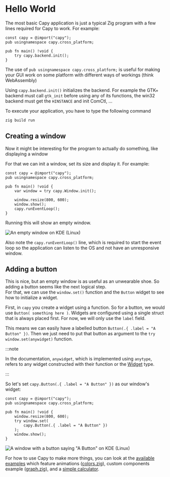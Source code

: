 # Hello World

The most basic Capy application is just a typical Zig program with a few lines required for Capy to work. For example:
```zig title="src/main.zig" showLineNumbers
const capy = @import("capy");
pub usingnamespace capy.cross_platform;

pub fn main() !void {
    try capy.backend.init();
}
```
The use of `pub usingnamespace capy.cross_platform;` is useful for making your GUI work on some platform with
different ways of workings (think WebAssembly)

Using `capy.backend.init()` initializes the backend. For example the GTK+ backend must call `gtk_init` before using any of its functions, the win32 backend must get the `HINSTANCE` and init ComCtl, ...

To execute your application, you have to type the following command
```sh
zig build run
```

## Creating a window

Now it might be interesting for the program to actually do something, like displaying a window

For that we can init a window, set its size and display it. For example:
```zig title="src/main.zig"
const capy = @import("capy");
pub usingnamespace capy.cross_platform;

pub fn main() !void {
	var window = try capy.Window.init();

	window.resize(800, 600);
	window.show();
	capy.runEventLoop();
}
```

Running this will show an empty window.  

![An empty window on KDE (Linux)](https://raw.githubusercontent.com/zenith391/zgt/master/.github/empty_window.png)

Also note the `capy.runEventLoop()` line, which is required to start the event loop so the application
can listen to the OS and not have an unresponsive window.

## Adding a button

This is nice, but an empty window is as useful as an unwearable shoe. So adding a button seems like the next
logical step.  
For that, we can use the `window.set()` function and the `Button` widget to see how to initialize a widget.

First, in `capy` you create a widget using a function. So for a button, we would use `Button( something here )`.
Widgets are configured using a single struct that is always placed first. For now, we will only use the `label` field.

This means we can easily have a labelled button `Button(.{ .label = "A Button" })`. Then we just need to put that button as argument to the `try window.set(anywidget)` function.

:::note

In the documentation, `anywidget`, which is implemented using `anytype`, refers to any widget constructed with their function or the [Widget](https://github.com/capy-ui/capy/wiki/Widget) type.

:::

So let's set `capy.Button(.{ .label = "A Button" })` as our window's widget:
```zig title="src/main.zig"
const capy = @import("capy");
pub usingnamespace capy.cross_platform;

pub fn main() !void {
	window.resize(800, 600);
	try window.set(
    	capy.Button(.{ .label = "A Button" })
	);
	window.show();
}
```

![A window with a button saying "A Button" on KDE (Linux)](https://raw.githubusercontent.com/zenith391/zgt/master/.github/window_with_a_button.png)

For how to use Capy to make more things, you can look at the [available examples](https://github.com/zenith391/zgt/tree/master/examples) which feature animations ([colors.zig](https://github.com/zenith391/zgt/blob/master/examples/colors.zig)), custom components example ([graph.zig](https://github.com/zenith391/zgt/blob/master/examples/graph.zig)), and a [simple calculator](https://github.com/zenith391/zgt/blob/master/examples/calculator.zig).
